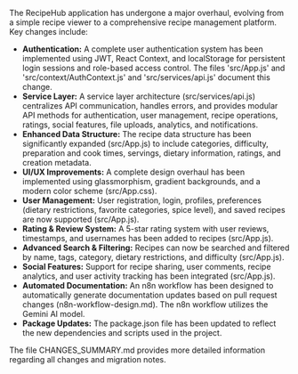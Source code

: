 The RecipeHub application has undergone a major overhaul, evolving from a simple recipe viewer to a comprehensive recipe management platform. Key changes include:

*   **Authentication:** A complete user authentication system has been implemented using JWT, React Context, and localStorage for persistent login sessions and role-based access control. The files 'src/App.js' and 'src/context/AuthContext.js' and 'src/services/api.js' document this change.
*   **Service Layer:** A service layer architecture (src/services/api.js) centralizes API communication, handles errors, and provides modular API methods for authentication, user management, recipe operations, ratings, social features, file uploads, analytics, and notifications.
*   **Enhanced Data Structure:** The recipe data structure has been significantly expanded (src/App.js) to include categories, difficulty, preparation and cook times, servings, dietary information, ratings, and creation metadata.
*   **UI/UX Improvements:** A complete design overhaul has been implemented using glassmorphism, gradient backgrounds, and a modern color scheme (src/App.css).
*   **User Management:** User registration, login, profiles, preferences (dietary restrictions, favorite categories, spice level), and saved recipes are now supported (src/App.js).
*   **Rating & Review System:** A 5-star rating system with user reviews, timestamps, and usernames has been added to recipes (src/App.js).
*   **Advanced Search & Filtering:** Recipes can now be searched and filtered by name, tags, category, dietary restrictions, and difficulty (src/App.js).
*   **Social Features:** Support for recipe sharing, user comments, recipe analytics, and user activity tracking has been integrated (src/App.js).
*   **Automated Documentation:** An n8n workflow has been designed to automatically generate documentation updates based on pull request changes (n8n-workflow-design.md). The n8n workflow utilizes the Gemini AI model.
*   **Package Updates:** The package.json file has been updated to reflect the new dependencies and scripts used in the project.

The file CHANGES_SUMMARY.md provides more detailed information regarding all changes and migration notes.